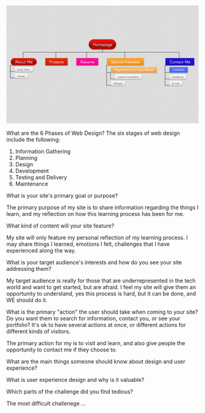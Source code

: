 <!---![Alt text](https://github.com/andriayr/Phase-0/blob/master/week-2/imgs/site-map.png)-->

![My site map](site-map.png)

What are the 6 Phases of Web Design?
The six stages of web design include the following:

1. Information Gathering
2. Planning
3. Design
4. Development
5. Testing and Delivery
6. Maintenance

What is your site's primary goal or purpose?

The primary purpose of my site is to share information regarding the things I learn, and my reflection on how this learning process has been for me.

What kind of content will your site feature?

My site will only feature my personal reflection of my learning process. I may share things I learned, emotions I felt, challenges that I have experienced along the way.

What is your target audience's interests and how do you see your site addressing them?

My target audience is really for those that are underrepresented in the tech world and want to get started, but are afraid. I feel my site will give them an opportunity to understand, yes this process is hard, but it can be done, and WE should do it.


What is the primary "action" the user should take when coming to your site? Do you want them to search for information, contact you, or see your portfolio? It's ok to have several actions at once, or different actions for different kinds of visitors.

The primary action for my is to visit and learn, and also give people the opportunity to contact me if they choose to.

What are the main things someone should know about design and user experience?

What is user experience design and why is it valuable?

Which parts of the challenge did you find tedious?

The most difficult challenege ...